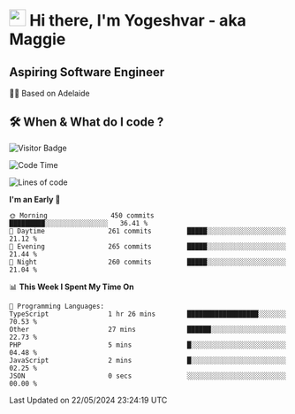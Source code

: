 <h1><img src="https://emojis.slackmojis.com/emojis/images/1531849430/4246/blob-sunglasses.gif?1531849430" width="30"/> Hi there, I'm Yogeshvar - aka Maggie</h1>

## Aspiring Software Engineer
🏂🏻  Based on Adelaide 

## 🛠 When & What do I code ?  

![Visitor Badge](https://visitor-badge.feriirawann.repl.co?username=yogeshvar&repo=yogeshvar&label=Visitors&style=plastic&color=%23457BFF&contentType=svg)

<!--START_SECTION:waka-->
![Code Time](http://img.shields.io/badge/Code%20Time-2%2C900%20hrs%2037%20mins-blue)

![Lines of code](https://img.shields.io/badge/From%20Hello%20World%20I%27ve%20Written-4.2%20million%20lines%20of%20code-blue)

**I'm an Early 🐤** 

```text
🌞 Morning                450 commits         █████████░░░░░░░░░░░░░░░░   36.41 % 
🌆 Daytime                261 commits         █████░░░░░░░░░░░░░░░░░░░░   21.12 % 
🌃 Evening                265 commits         █████░░░░░░░░░░░░░░░░░░░░   21.44 % 
🌙 Night                  260 commits         █████░░░░░░░░░░░░░░░░░░░░   21.04 % 
```


📊 **This Week I Spent My Time On** 

```text
💬 Programming Languages: 
TypeScript               1 hr 26 mins        ██████████████████░░░░░░░   70.53 % 
Other                    27 mins             ██████░░░░░░░░░░░░░░░░░░░   22.73 % 
PHP                      5 mins              █░░░░░░░░░░░░░░░░░░░░░░░░   04.48 % 
JavaScript               2 mins              █░░░░░░░░░░░░░░░░░░░░░░░░   02.25 % 
JSON                     0 secs              ░░░░░░░░░░░░░░░░░░░░░░░░░   00.00 % 
```


 Last Updated on 22/05/2024 23:24:19 UTC
<!--END_SECTION:waka-->
